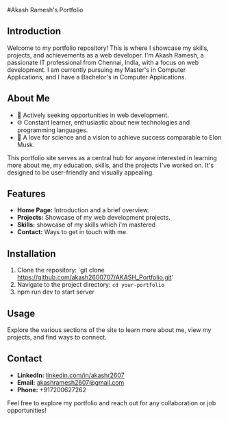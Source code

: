 #Akash Ramesh's Portfolio

## Introduction

Welcome to my portfolio repository! This is where I showcase my skills, projects, and achievements as a web developer. I'm Akash Ramesh, a passionate IT professional from Chennai, India, with a focus on web development. I am currently pursuing my Master's in Computer Applications, and I have a Bachelor's in Computer Applications.

## About Me

- 🚀 Actively seeking opportunities in web development.
- 🌐 Constant learner, enthusiastic about new technologies and programming languages.
- 🔬 A love for science and a vision to achieve success comparable to Elon Musk.

This portfolio site serves as a central hub for anyone interested in learning more about me, my education, skills, and the projects I've worked on. It's designed to be user-friendly and visually appealing.

## Features

- **Home Page:** Introduction and a brief overview.
- **Projects:** Showcase of my web development projects.
- **Skills:** showcase of my skills which i'm mastered
- **Contact:** Ways to get in touch with me.

## Installation

1. Clone the repository: `git clone https://github.com/akash2600707/AKASH_Portfolio.git'
2. Navigate to the project directory: `cd your-portfolio`
3. npm run dev to start server

## Usage

Explore the various sections of the site to learn more about me, view my projects, and find ways to connect.


## Contact

- **LinkedIn:** [linkedin.com/in/akashr2607](https://linkedin.com/in/akashr2607)
- **Email:** akashramesh2607@gmail.com
- **Phone:** +917200627262

Feel free to explore my portfolio and reach out for any collaboration or job opportunities!
